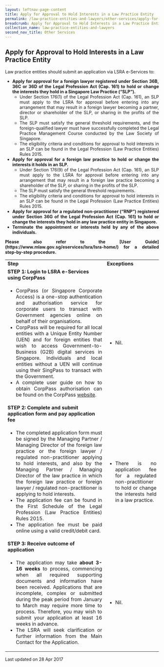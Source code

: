 ```yaml
---
layout: leftnav-page-content
title: Apply for Approval to Hold Interests in a Law Practice Entity
permalink: /law-practice-entities-and-lawyers/other-services/apply-for-approval-to-hold-interests-in-a-law-practice-entity/
breadcrumb: Apply for Approval to Hold Interests in a Law Practice Entity
collection_name: law-practice-entities-and-lawyers
second_nav_title: Other Services
---
```


<style>
table tr td ul li {font-size: 1rem;}
</style>

Apply for Approval to Hold Interests in a Law Practice Entity
---

<p style="text-align: justify">Law practice entities should submit an application via LSRA e-Services to:</p>

<ul>
  <li style="text-align: justify"><b>Apply for approval for a foreign lawyer registered under Section 36B, 36C or 36D of the Legal Profession Act (Cap. 161)  to hold or change the interests they hold in a Singapore Law Practice (“SLP”).</b>
  <ul>
     <li style="text-align: justify">Under Section 176(1) of the Legal Profession Act (Cap. 161), an SLP must apply to the LSRA for approval before entering into any arrangement that may result in a foreign lawyer becoming a partner, director or shareholder of the SLP, or sharing in the profits of the SLP.</li>
     <li style="text-align: justify">The SLP must satisfy the general threshold requirements, and the foreign-qualified lawyer must have successfully completed the Legal Practice Management Course conducted by the Law Society of Singapore.</li>
     <li style="text-align: justify">The eligibility criteria and conditions for approval to hold interests in an SLP can be found in the Legal Profession (Law Practice Entities) Rules 2015.</li>
  </ul>
  </li>
  <li style="text-align: justify"><b>Apply for approval for a foreign law practice to hold or change the interests it holds in an SLP.</b>
  <ul>
     <li style="text-align: justify">Under Section 176(9) of the Legal Profession Act (Cap. 161), an SLP must apply to the LSRA for approval before entering into any arrangement that may result in a foreign law practice becoming a shareholder of the SLP, or sharing in the profits of the SLP.</li>
     <li style="text-align: justify">The SLP must satisfy the general threshold requirements.</li>
     <li style="text-align: justify">The eligibility criteria and conditions for approval to hold interests in an SLP can be found in the Legal Profession (Law Practice Entities) Rules 2015.</li>
  </ul>
  </li>
  <li style="text-align: justify"><b>Apply for approval for a regulated non-practitioner (“RNP”) registered under Section 36G of the Legal Profession Act (Cap. 161) to hold or change the interests they hold in any law practice entity in Singapore.
</b></li>
  <li style="text-align: justify"><b>Terminate the appointment or interests held by any of the above individuals.</b></li>
</ul>

<p style="text-align: justify"><b>Please also refer to the [User Guide](https://www.mlaw.gov.sg/eservices/lsra/lsra-home/) for a detailed step-by-step procedure.</b></p>

<table>
  <tr>
    <td>
      <b>Step</b>
    </td>
    <td>
      <b>Exceptions</b>
    </td>
  </tr>
  <tr>
    <td>
      <b>STEP 1: Login to LSRA e-Services using CorpPass</b>
    </td>
    <td></td>
  </tr>
  <tr>
    <td>
      <ul>
        <li style="text-align: justify">CorpPass (or Singapore Corporate Access) is a one-stop authentication and authorisation service for corporate users to transact with Government agencies online on behalf of their organisations.</li>
        <li style="text-align: justify">CorpPass will be required for all local entities with a Unique Entity Number (UEN) and for foreign entities that wish to access Government-to-Business (G2B) digital services in Singapore. Individuals and local entities without a UEN will continue using their SingPass to transact with the Government.</li>
        <li style="text-align: justify">A complete user guide on how to obtain CorpPass authorisation can be found on the CorpPass <a href="https://www.corppass.gov.sg/corppass/common/userguides">website</a>.</li>
      </ul>
    </td>
    <td>
      <ul>
        <li>Nil.</li>
      </ul>
    </td>
  </tr>
  <tr>
    <td><b>STEP 2: Complete and submit application form and pay application fee</b></td>
    <td></td>
  </tr>
  <tr>
    <td>
      <ul>
        <li style="text-align: justify">The completed application form must be signed by the Managing Partner / Managing Director of the foreign law practice or the foreign lawyer / regulated non-practitioner applying to hold interests, and also by the Managing Partner / Managing Director of the law practice in which the foreign law practice or foreign lawyer / regulated non-practitioner is applying to hold interests.</li>
        <li style="text-align: justify">The application fee can be found in the First Schedule of the Legal Profession (Law Practice Entities) Rules 2015.</li>
        <li style="text-align: justify">The application fee must be paid online using a valid credit/debit card. </li>
      </ul>
    </td>
    <td><ul><li style="text-align: justify">There is no application fee for a regulated non-practitioner to hold or change the interests held in a law practice.</li></ul></td>
  </tr>
  <tr>
    <td><b>STEP 3: Receive outcome of application</b></td>
    <td></td>
  </tr>
  <tr>
    <td>
      <ul>
        <li style="text-align: justify">The application may take <b>about 3-16 weeks</b> to process, commencing when all required supporting documents and information have been received. Applications that are incomplete, complex or submitted during the peak period from January to March may require more time to process. Therefore, you may wish to submit your application at least 16 weeks in advance.</li>
        <li style="text-align: justify">The LSRA will seek clarification or further information from the Main Contact for the Application.</li>
      </ul>
    </td>
    <td><ul><li>Nil.</li></ul></td>
  </tr>
</table>

<p class="right-side-updated">Last updated on 28 Apr 2017</p> 
